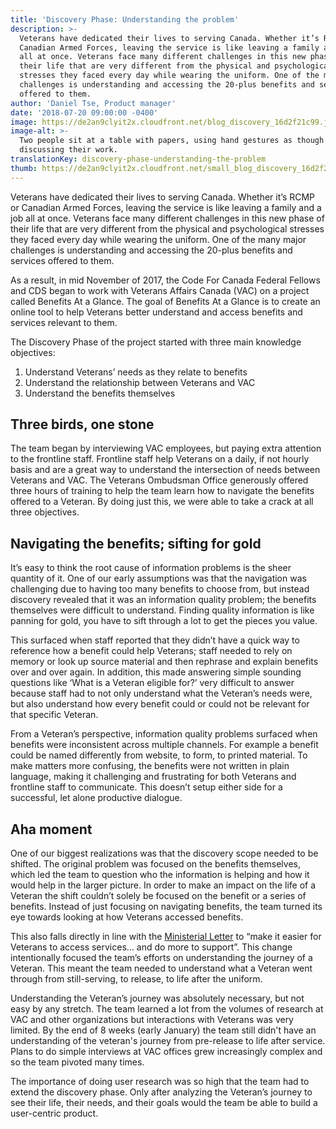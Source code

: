 ```yaml
---
title: 'Discovery Phase: Understanding the problem'
description: >-
  Veterans have dedicated their lives to serving Canada. Whether it’s RCMP or
  Canadian Armed Forces, leaving the service is like leaving a family and a job
  all at once. Veterans face many different challenges in this new phase of
  their life that are very different from the physical and psychological
  stresses they faced every day while wearing the uniform. One of the many major
  challenges is understanding and accessing the 20-plus benefits and services
  offered to them.
author: 'Daniel Tse, Product manager'
date: '2018-07-20 09:00:00 -0400'
image: https://de2an9clyit2x.cloudfront.net/blog_discovery_16d2f21c99.jpg
image-alt: >-
  Two people sit at a table with papers, using hand gestures as though
  discussing their work.
translationKey: discovery-phase-understanding-the-problem
thumb: https://de2an9clyit2x.cloudfront.net/small_blog_discovery_16d2f21c99.jpg
---
```


Veterans have dedicated their lives to serving Canada. Whether it’s RCMP or Canadian Armed Forces, leaving the service is like leaving a family and a job all at once. Veterans face many different challenges in this new phase of their life that are very different from the physical and psychological stresses they faced every day while wearing the uniform. One of the many major challenges is understanding and accessing the 20-plus benefits and services offered to them.

As a result, in mid November of 2017, the Code For Canada Federal Fellows and CDS began to work with Veterans Affairs Canada (VAC) on a project called Benefits At a Glance. The goal of Benefits At a Glance is to create an online tool to help Veterans better understand and access benefits and services relevant to them.

The Discovery Phase of the project started with three main knowledge objectives:

1. Understand Veterans’ needs as they relate to benefits
2. Understand the relationship between Veterans and VAC
3. Understand the benefits themselves

## Three birds, one stone

The team began by interviewing VAC employees, but paying extra attention to the frontline staff. Frontline staff help Veterans on a daily, if not hourly basis and are a great way to understand the intersection of needs between Veterans and VAC. The Veterans Ombudsman Office generously offered three hours of training to help the team learn how to navigate the benefits offered to a Veteran. By doing just this, we were able to take a crack at all three objectives.

## Navigating the benefits; sifting for gold

It’s easy to think the root cause of information problems is the sheer quantity of it. One of our early assumptions was that the navigation was challenging due to having too many benefits to choose from, but instead discovery revealed that it was an information quality problem; the benefits themselves were difficult to understand. Finding quality information is like panning for gold, you have to sift through a lot to get the pieces you value.

This surfaced when staff reported that they didn’t have a quick way to reference how a benefit could help Veterans; staff needed to rely on memory or look up source material and then rephrase and explain benefits over and over again. In addition, this made answering simple sounding questions like ‘What is a Veteran eligible for?’ very difficult to answer because staff had to not only understand what the Veteran’s needs were, but also understand how every benefit could or could not be relevant for that specific Veteran.

From a Veteran’s perspective, information quality problems surfaced when benefits were inconsistent across multiple channels. For example a benefit could be named differently from website, to form, to printed material. To make matters more confusing, the benefits were not written in plain language, making it challenging and frustrating for both Veterans and frontline staff to communicate. This doesn’t setup either side for a successful, let alone productive dialogue.

## Aha moment

One of our biggest realizations was that the discovery scope needed to be shifted. The original problem was focused on the benefits themselves, which led the team to question who the information is helping and how it would help in the larger picture. In order to make an impact on the life of a Veteran the shift couldn’t solely be focused on the benefit or a series of benefits. Instead of just focusing on navigating benefits, the team turned its eye towards looking at how Veterans accessed benefits.

This also falls directly in line with the [Ministerial Letter](https://www.pm.gc.ca/en/mandate-letters/2017/10/04/archived-minister-veterans-affairs-and-associate-minister-national) to “make it easier for Veterans to access services… and do more to support”. This change intentionally focused the team’s efforts on understanding the journey of a Veteran. This meant the team needed to understand what a Veteran went through from still-serving, to release, to life after the uniform.

Understanding the Veteran’s journey was absolutely necessary, but not easy by any stretch. The team learned a lot from the volumes of research at VAC and other organizations but interactions with Veterans was very limited. By the end of 8 weeks (early January) the team still didn't have an understanding of the veteran's journey from pre-release to life after service. Plans to do simple interviews at VAC offices grew increasingly complex and so the team pivoted many times.

The importance of doing user research was so high that the team had to extend the discovery phase. Only after analyzing the Veteran’s journey to see their life, their needs, and their goals would the team be able to build a user-centric product.

